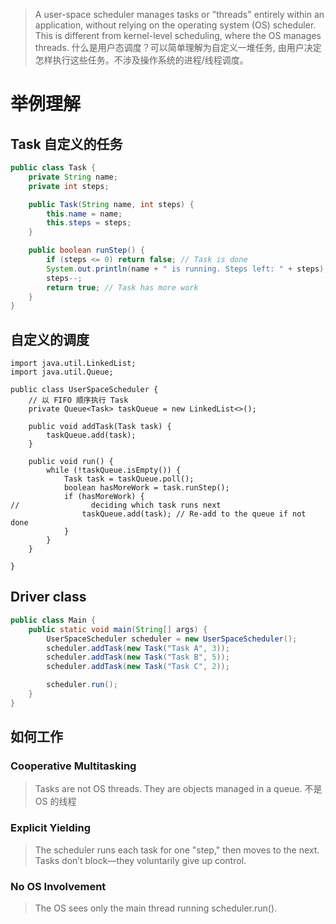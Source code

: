 
> A user-space scheduler manages tasks or "threads" entirely within an application, without relying on the operating system (OS) scheduler. This is different from kernel-level scheduling, where the OS manages threads.
> 什么是用户态调度？可以简单理解为自定义一堆任务, 由用户决定怎样执行这些任务。不涉及操作系统的进程/线程调度。

# 举例理解

## Task 自定义的任务

```java
public class Task {
    private String name;
    private int steps;

    public Task(String name, int steps) {
        this.name = name;
        this.steps = steps;
    }

    public boolean runStep() {
        if (steps <= 0) return false; // Task is done
        System.out.println(name + " is running. Steps left: " + steps);
        steps--;
        return true; // Task has more work
    }
}
```

## 自定义的调度

```java{ hl_lines=["16-19"] style=emacs }
import java.util.LinkedList;
import java.util.Queue;

public class UserSpaceScheduler {
    // 以 FIFO 顺序执行 Task
    private Queue<Task> taskQueue = new LinkedList<>();

    public void addTask(Task task) {
        taskQueue.add(task);
    }

    public void run() {
        while (!taskQueue.isEmpty()) {
            Task task = taskQueue.poll();
            boolean hasMoreWork = task.runStep();
            if (hasMoreWork) {
//                deciding which task runs next
                taskQueue.add(task); // Re-add to the queue if not done
            }
        }
    }

}
```

## Driver class

```java
public class Main {
    public static void main(String[] args) {
        UserSpaceScheduler scheduler = new UserSpaceScheduler();
        scheduler.addTask(new Task("Task A", 3));
        scheduler.addTask(new Task("Task B", 5));
        scheduler.addTask(new Task("Task C", 2));

        scheduler.run();
    }
}
```

## 如何工作

### Cooperative Multitasking
> Tasks are not OS threads. They are objects managed in a queue.
> 不是 OS 的线程

### Explicit Yielding
> The scheduler runs each task for one "step," then moves to the next. Tasks don’t block—they voluntarily give up control.

### No OS Involvement 
> The OS sees only the main thread running scheduler.run().

